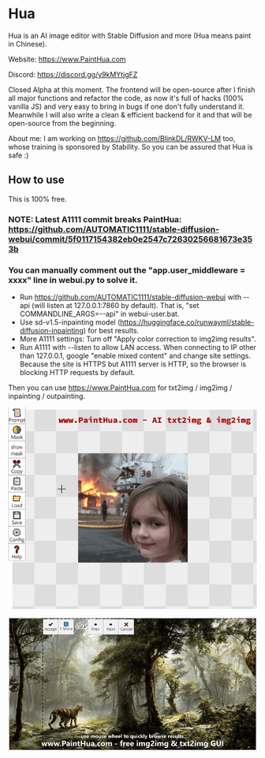 # Hua
Hua is an AI image editor with Stable Diffusion and more (Hua means paint in Chinese).

Website: https://www.PaintHua.com

Discord: https://discord.gg/y9kMYtjgFZ

Closed Alpha at this moment. The frontend will be open-source after I finish all major functions and refactor the code, as now it's full of hacks (100% vanilla JS) and very easy to bring in bugs if one don't fully understand it. Meanwhile I will also write a clean & efficient backend for it and that will be open-source from the beginning. 

About me: I am working on https://github.com/BlinkDL/RWKV-LM too, whose training is sponsored by Stability. So you can be assured that Hua is safe :)

## How to use

This is 100% free.

### NOTE: Latest A1111 commit breaks PaintHua: https://github.com/AUTOMATIC1111/stable-diffusion-webui/commit/5f0117154382eb0e2547c72630256681673e353b
### You can manually comment out the "app.user_middleware = xxxx" line in webui.py to solve it.

* Run https://github.com/AUTOMATIC1111/stable-diffusion-webui with --api (will listen at 127.0.0.1:7860 by default). That is, "set COMMANDLINE_ARGS=--api" in webui-user.bat.
* Use sd-v1.5-inpainting model (https://huggingface.co/runwayml/stable-diffusion-inpainting) for best results. 
* More A1111 settings: Turn off "Apply color correction to img2img results".
* Run A1111 with --listen to allow LAN access. When connecting to IP other than 127.0.0.1, google "enable mixed content" and change site settings. Because the site is HTTPS but A1111 server is HTTP, so the browser is blocking HTTP requests by default.

Then you can use https://www.PaintHua.com for txt2img / img2img / inpainting / outpainting.

![](https://raw.githubusercontent.com/BlinkDL/Hua/main/Hua-Demo.gif)

![](https://raw.githubusercontent.com/BlinkDL/Hua/main/Hua-Demo2.gif)
